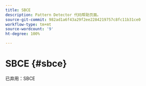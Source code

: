 ```yaml
---
title: SBCE
description: Pattern Detector 代码帮助页面。
source-git-commit: 982ad1a6f43a29f2ee2284219757c8fc11b31ce0
workflow-type: tm+mt
source-wordcount: '9'
ht-degree: 100%

---
```



# SBCE {#sbce}

已弃用：SBCE
